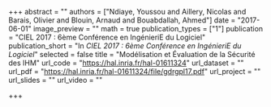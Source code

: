 +++
abstract = ""
authors = ["Ndiaye, Youssou and Aillery, Nicolas and Barais, Olivier and Blouin, Arnaud and Bouabdallah, Ahmed"]
date = "2017-06-01"
image_preview = ""
math = true
publication_types = ["1"]
publication = "CIEL 2017 : 6ème Conférence en IngénieriE du Logiciel"
publication_short = "In *CIEL 2017 : 6ème Conférence en IngénieriE du Logiciel*"
selected = false
title = "Modélisation et Évaluation de la Sécurité des IHM"
url_code = "https://hal.inria.fr/hal-01611324"
url_dataset = ""
url_pdf = "https://hal.inria.fr/hal-01611324/file/gdrgpl17.pdf"
url_project = ""
url_slides = ""
url_video = ""

+++
